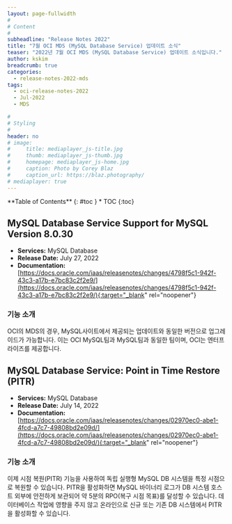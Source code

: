 ```yaml
---
layout: page-fullwidth
#
# Content
#
subheadline: "Release Notes 2022"
title: "7월 OCI MDS (MySQL Database Service) 업데이트 소식"
teaser: "2022년 7월 OCI MDS (MySQL Database Service) 업데이트 소식입니다."
author: kskim
breadcrumb: true
categories:
  - release-notes-2022-mds
tags:
  - oci-release-notes-2022
  - Jul-2022
  - MDS

#
# Styling
#
header: no
# image:
#     title: mediaplayer_js-title.jpg
#     thumb: mediaplayer_js-thumb.jpg
#     homepage: mediaplayer_js-home.jpg
#     caption: Photo by Corey Blaz
#     caption_url: https://blaz.photography/
# mediaplayer: true
---
```


<div class="panel radius" markdown="1">
**Table of Contents**
{: #toc }
*  TOC
{:toc}
</div>

## MySQL Database Service Support for MySQL Version 8.0.30
* **Services:** MySQL Database
* **Release Date:** July 27, 2022
* **Documentation:** [https://docs.oracle.com/iaas/releasenotes/changes/4798f5c1-942f-43c3-a17b-e7bc83c2f2e9/](https://docs.oracle.com/iaas/releasenotes/changes/4798f5c1-942f-43c3-a17b-e7bc83c2f2e9/){:target="_blank" rel="noopener"}

### 기능 소개

OCI의 MDS의 경우, MySQL사이트에서 제공되는 업데이트와 동일한 버전으로 업그레이드가 가능합니다. 
이는 OCI MySQL팀과 MySQL팀과 동일한 팀이며, OCI는 엔터프라이즈를 제공합니다.

## MySQL Database Service: Point in Time Restore (PITR)
* **Services:**    MySQL Database
* **Release Date:** July 14, 2022
* **Documentation:** [https://docs.oracle.com/iaas/releasenotes/changes/02970ec0-abe1-4fcd-a7c7-49808bd2e09d/](https://docs.oracle.com/iaas/releasenotes/changes/02970ec0-abe1-4fcd-a7c7-49808bd2e09d/){:target="_blank" rel="noopener"}

### 기능 소개
이제 시점 복원(PITR) 기능을 사용하여 독립 실행형 MySQL DB 시스템을 특정 시점으로 복원할 수 있습니다.
PITR을 활성화하면 MySQL 바이너리 로그가 DB 시스템 호스트 외부에 안전하게 보관되어 약 5분의 RPO(복구 시점 목표)를 달성할 수 있습니다.
데이터베이스 작업에 영향을 주지 않고 온라인으로 신규 또는 기존 DB 시스템에서 PITR을 활성화할 수 있습니다.